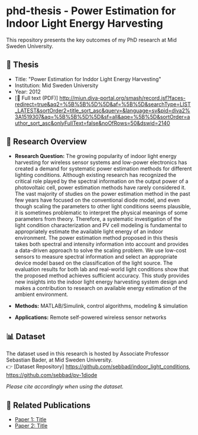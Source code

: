 # phd-thesis - Power Estimation for Indoor Light Energy Harvesting

This repository presents the key outcomes of my PhD research at Mid Sweden University.

## 📖 Thesis
- Title: "Power Estimation for Inddor Light Energy Harvesting"
- Institution: Mid Sweden University
- Year: 2012
- [📄 Full text (PDF)] http://miun.diva-portal.org/smash/record.jsf?faces-redirect=true&aq2=%5B%5B%5D%5D&af=%5B%5D&searchType=LIST_LATEST&sortOrder2=title_sort_asc&query=&language=sv&pid=diva2%3A1519307&aq=%5B%5B%5D%5D&sf=all&aqe=%5B%5D&sortOrder=author_sort_asc&onlyFullText=false&noOfRows=50&dswid=2140

## 🎯 Research Overview
- **Research Question:** The growing popularity of indoor light energy harvesting for wireless sensor systems and low-power electronics has created a demand for systematic power estimation methods for different lighting conditions. Although existing research has recognized the critical role played by the spectral information on the output power of a photovoltaic cell, power estimation methods have rarely considered it. The vast majority of studies on the power estimation method in the past few years have focused on the conventional diode model, and even though scaling the parameters to other light conditions seems plausible, it is sometimes problematic to interpret the physical meanings of some parameters from theory. Therefore, a systematic investigation of the light condition characterization and PV cell modeling is fundamental to appropriately estimate the available light energy of an indoor environment. The power estimation method proposed in this thesis takes both spectral and intensity information into account and provides a data-driven approach to solve the scaling problem. We use low-cost sensors to measure spectral information and select an appropriate device model based on the classification of the light source. The evaluation results for both lab and real-world light conditions show that the proposed method achieves sufficient accuracy. This study provides new insights into the indoor light energy harvesting system design and makes a contribution to research on available energy estimation of the ambient environment.

- **Methods:** MATLAB/Simulink, control algorithms, modeling & simulation
- **Applications:** Remote self-powered wireless sensor networks

## 📊 Dataset
The dataset used in this research is hosted by Associate Professor Sebastian Bader, at Mid Sweden University.  
👉 [Dataset Repository] https://github.com/sebbad/indoor_light_conditions, https://github.com/sebbad/pv-1diode


*Please cite accordingly when using the dataset.*

## 📑 Related Publications
- [Paper 1: Title](DOI)
- [Paper 2: Title](DOI)

